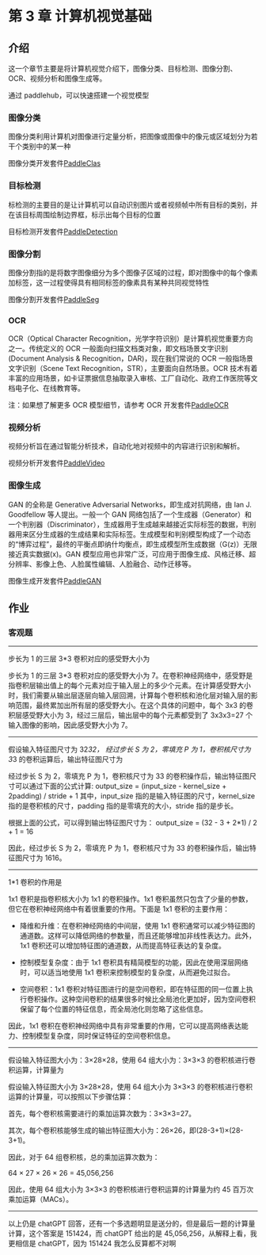 # 第 3 章 计算机视觉基础

## 介绍

这一个章节主要是将计算机视觉介绍下，图像分类、目标检测、图像分割、OCR、视频分析和图像生成等。

通过 paddlehub，可以快速搭建一个视觉模型

### 图像分类

图像分类利用计算机对图像进行定量分析，把图像或图像中的像元或区域划分为若干个类别中的某一种

图像分类开发套件[PaddleClas](https://github.com/PaddlePaddle/PaddleClas)

### 目标检测

标检测的主要目的是让计算机可以自动识别图片或者视频帧中所有目标的类别，并在该目标周围绘制边界框，标示出每个目标的位置

目标检测开发套件[PaddleDetection](https://github.com/PaddlePaddle/PaddleDetection)

### 图像分割

图像分割指的是将数字图像细分为多个图像子区域的过程，即对图像中的每个像素加标签，这一过程使得具有相同标签的像素具有某种共同视觉特性

图像分割开发套件[PaddleSeg](https://github.com/PaddlePaddle/PaddleSeg)

### OCR

OCR（Optical Character Recognition，光学字符识别）是计算机视觉重要方向之一。传统定义的 OCR 一般面向扫描文档类对象，即文档场景文字识别(Document Analysis & Recognition，DAR)，现在我们常说的 OCR 一般指场景文字识别（Scene Text Recognition，STR），主要面向自然场景。OCR 技术有着丰富的应用场景，如卡证票据信息抽取录入审核、工厂自动化、政府工作医院等文档电子化、在线教育等。

注：如果想了解更多 OCR 模型细节，请参考 OCR 开发套件[PaddleOCR](https://github.com/PaddlePaddle/PaddleOCR)

### 视频分析

视频分析旨在通过智能分析技术，自动化地对视频中的内容进行识别和解析。

视频分析开发套件[PaddleVideo](https://github.com/PaddlePaddle/PaddleVideo)

### 图像生成

GAN 的全称是 Generative Adversarial Networks，即生成对抗网络，由 Ian J. Goodfellow 等人提出。一般一个 GAN 网络包括了一个生成器（Generator）和一个判别器（Discriminator），生成器用于生成越来越接近实际标签的数据，判别器用来区分生成器的生成结果和实际标签。生成模型和判别模型构成了一个动态的“博弈过程”，最终的平衡点即纳什均衡点，即生成模型所生成数据（G(z)）无限接近真实数据(x)。GAN 模型应用也非常广泛，可应用于图像生成、风格迁移、超分辨率、影像上色、人脸属性编辑、人脸融合、动作迁移等。

图像生成开发套件[PaddleGAN](https://github.com/PaddlePaddle/PaddleGAN)

## 作业

### 客观题

---

步长为 1 的三层 3\*3 卷积对应的感受野大小为

步长为 1 的三层 3\*3 卷积对应的感受野大小为 7。在卷积神经网络中，感受野是指卷积层输出值上的每个元素对应于输入层上的多少个元素。在计算感受野大小时，我们需要从输出层逐层向输入层回溯，计算每个卷积核和池化层对输入层的影响范围，最终累加出所有层的感受野大小。在这个具体的问题中，每个 3x3 的卷积层感受野大小为 3，经过三层后，输出层中的每个元素都受到了 3x3x3=27 个输入图像的影响，因此感受野大小为 7。

---

假设输入特征图尺寸为 32*32， 经过步长 S 为 2，零填充 P 为 1，卷积核尺寸为 3*3 的卷积运算后，输出特征图尺寸为

经过步长 S 为 2，零填充 P 为 1，卷积核尺寸为 33 的卷积操作后，输出特征图尺寸可以通过下面的公式计算: output_size = (input_size - kernel_size + 2padding) / stride + 1 其中，input_size 指的是输入特征图的尺寸，kernel_size 指的是卷积核的尺寸，padding 指的是零填充的大小，stride 指的是步长。

根据上面的公式，可以得到输出特征图尺寸为： output_size = (32 - 3 + 2\*1) / 2 + 1 = 16

因此，经过步长 S 为 2，零填充 P 为 1，卷积核尺寸为 33 的卷积操作后，输出特征图尺寸为 1616。

---

1\*1 卷积的作用是

1x1 卷积是指卷积核大小为 1x1 的卷积操作。1x1 卷积虽然只包含了少量的参数，但它在卷积神经网络中有着很重要的作用。下面是 1x1 卷积的主要作用：

- 降维和升维：在卷积神经网络的中间层，使用 1x1 卷积通常可以减少特征图的通道数。这样可以降低网络的参数量，而且还能够增加非线性表达力。此外，1x1 卷积还可以增加特征图的通道数，从而提高特征表达的复杂度。

- 控制模型复杂度：由于 1x1 卷积具有精简模型的功能，因此在使用深层网络时，可以适当地使用 1x1 卷积来控制模型的复杂度，从而避免过拟合。

- 空间卷积：1x1 卷积对特征图进行的是空间卷积，即在特征图的同一位置上执行卷积操作。这种空间卷积的结果很多时候比全局池化更加好，因为空间卷积保留了每个位置的特征信息，而全局池化则忽略了这些信息。

因此，1x1 卷积在卷积神经网络中具有非常重要的作用，它可以提高网络表达能力、控制模型复杂度，同时保证特征的空间卷积信息。

---

假设输入特征图大小为：3×28×28，使用 64 组大小为：3×3×3 的卷积核进行卷积运算，计算量为

假设输入特征图大小为 3×28×28，使用 64 组大小为 3×3×3 的卷积核进行卷积运算的计算量，可以按照以下步骤估算：

首先，每个卷积核需要进行的乘加运算次数为：3×3×3=27。

其次，每个卷积核能够生成的输出特征图大小为：26×26，即(28-3+1)×(28-3+1)。

因此，对于 64 组卷积核，总的乘加运算次数为：

64 × 27 × 26 × 26 = 45,056,256

因此，使用 64 组大小为 3×3×3 的卷积核进行卷积运算的计算量为约 45 百万次乘加运算（MACs）。

---

以上仍是 chatGPT 回答，还有一个多选题明显是送分的，但是最后一题的计算量计算，这个答案是 151424，而 chatGPT 给出的是 45,056,256，从解释上看，我更相信是 chatGPT，因为 151424 我怎么反算都不对啊
